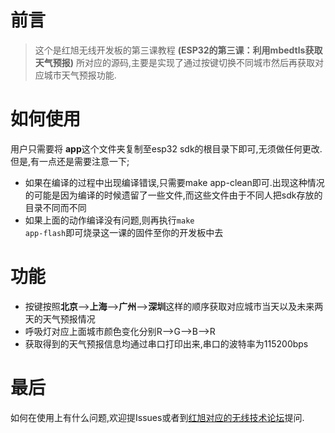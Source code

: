 # 前言
> 这个是红旭无线开发板的第三课教程 **(ESP32的第三课：利用mbedtls获取天气预报)** 所对应的源码,主要是实现了通过按键切换不同城市然后再获取对应城市天气预报功能.

# 如何使用
用户只需要将 **app**这个文件夹复制至esp32 sdk的根目录下即可,无须做任何更改.但是,有一点还是需要注意一下;
- 如果在编译的过程中出现编译错误,只需要<cdoe>make app-clean</code>即可.出现这种情况的可能是因为编译的时候遗留了一些文件,而这些文件由于不同人把sdk存放的目录不同而不同
- 如果上面的动作编译没有问题,则再执行<code>make app-flash</code>即可烧录这一课的固件至你的开发板中去

# 功能
- 按键按照**北京**-->**上海**-->**广州**-->**深圳**这样的顺序获取对应城市当天以及未来两天的天气预报情况
- 呼吸灯对应上面城市颜色变化分别R-->G-->B-->R
- 获取得到的天气预报信息均通过串口打印出来,串口的波特率为115200bps

# 最后
如何在使用上有什么问题,欢迎提Issues或者到[红旭对应的无线技术论坛](http://bbs.wireless-tech.cn/forum.php)提问.
